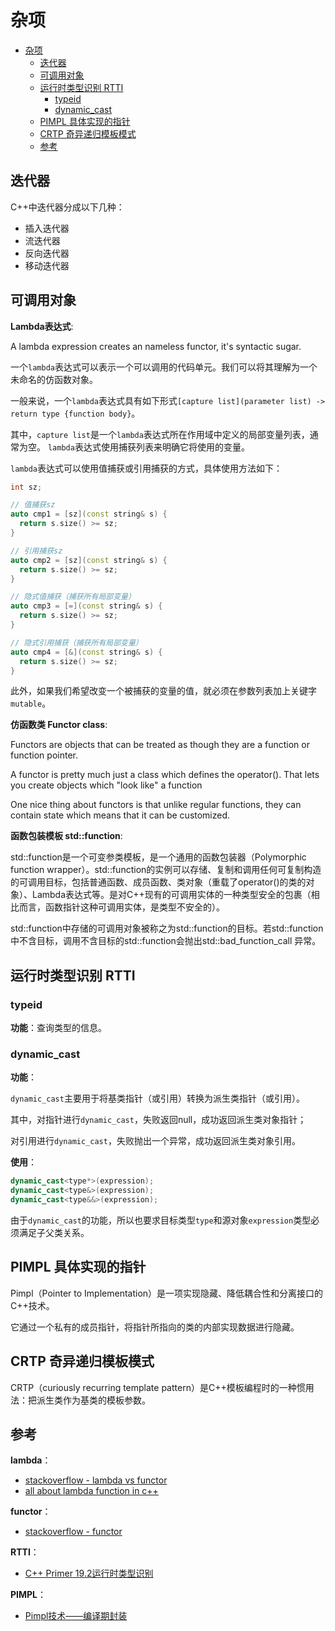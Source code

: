 # 杂项

- [杂项](#杂项)
  - [迭代器](#迭代器)
  - [可调用对象](#可调用对象)
  - [运行时类型识别 RTTI](#运行时类型识别-rtti)
    - [typeid](#typeid)
    - [dynamic\_cast](#dynamic_cast)
  - [PIMPL 具体实现的指针](#pimpl-具体实现的指针)
  - [CRTP 奇异递归模板模式](#crtp-奇异递归模板模式)
  - [参考](#参考)

## 迭代器

C++中迭代器分成以下几种：

- 插入迭代器
- 流迭代器
- 反向迭代器
- 移动迭代器

## 可调用对象

**Lambda表达式**:

A lambda expression creates an nameless functor, it's syntactic sugar.

一个`lambda`表达式可以表示一个可以调用的代码单元。我们可以将其理解为一个未命名的仿函数对象。

一般来说，一个`lambda`表达式具有如下形式`[capture list](parameter list) -> return type {function body}`。

其中，`capture list`是一个`lambda`表达式所在作用域中定义的局部变量列表，通常为空。 `lambda`表达式使用捕获列表来明确它将使用的变量。

`lambda`表达式可以使用值捕获或引用捕获的方式，具体使用方法如下：

``` c++
int sz;

// 值捕获sz
auto cmp1 = [sz](const string& s) {
  return s.size() >= sz;
}

// 引用捕获sz
auto cmp2 = [sz](const string& s) {
  return s.size() >= sz;
}

// 隐式值捕获（捕获所有局部变量）
auto cmp3 = [=](const string& s) {
  return s.size() >= sz;
}

// 隐式引用捕获（捕获所有局部变量）
auto cmp4 = [&](const string& s) {
  return s.size() >= sz;
}
```

此外，如果我们希望改变一个被捕获的变量的值，就必须在参数列表加上关键字`mutable`。

**仿函数类 Functor class**:

Functors are objects that can be treated as though they are a function or function pointer.

A functor is pretty much just a class which defines the operator(). That lets you create objects which "look like" a function

One nice thing about functors is that unlike regular functions, they can contain state which means that it can be customized.

**函数包装模板 std::function**:

std::function是一个可变参类模板，是一个通用的函数包装器（Polymorphic function wrapper）。std::function的实例可以存储、复制和调用任何可复制构造的可调用目标，包括普通函数、成员函数、类对象（重载了operator()的类的对象）、Lambda表达式等。是对C++现有的可调用实体的一种类型安全的包裹（相比而言，函数指针这种可调用实体，是类型不安全的）。

std::function中存储的可调用对象被称之为std::function的目标。若std::function中不含目标，调用不含目标的std::function会抛出std::bad_function_call 异常。

## 运行时类型识别 RTTI

### typeid

**功能**：查询类型的信息。

### dynamic_cast

**功能**：

`dynamic_cast`主要用于将基类指针（或引用）转换为派生类指针（或引用）。

其中，对指针进行`dynamic_cast`，失败返回null，成功返回派生类对象指针；

对引用进行`dynamic_cast`，失败抛出一个异常，成功返回派生类对象引用。

**使用**：

``` c++
dynamic_cast<type*>(expression);
dynamic_cast<type&>(expression);
dynamic_cast<type&&>(expression);
```

由于`dynamic_cast`的功能，所以也要求目标类型`type`和源对象`expression`类型必须满足子父类关系。

## PIMPL 具体实现的指针

Pimpl（Pointer to Implementation）是一项实现隐藏、降低耦合性和分离接口的C++技术。

它通过一个私有的成员指针，将指针所指向的类的内部实现数据进行隐藏。

## CRTP 奇异递归模板模式

CRTP（curiously recurring template pattern）是C++模板编程时的一种惯用法：把派生类作为基类的模板参数。

## 参考

**lambda**：

- [stackoverflow - lambda vs functor](https://stackoverflow.com/questions/4686507/lambda-expression-vs-functor-in-c)
- [all about lambda function in c++](http://www.vishalchovatiya.com/learn-lambda-function-in-cpp-with-example/)

**functor**：

- [stackoverflow - functor](https://stackoverflow.com/questions/356950/what-are-c-functors-and-their-uses)

**RTTI**：

- [C++ Primer 19.2运行时类型识别](/)

**PIMPL**：

- [Pimpl技术——编译期封装](https://www.cnblogs.com/KillerAery/p/9539705.html)
